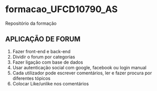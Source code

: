 # formacao_UFCD10790_AS
Repositório da formação


## APLICAÇÃO DE FORUM

<ol>
  <li>Fazer front-end e back-end</li>
  <li>Dividir o forum por categorias</li>
  <li>Fazer ligação com base de dados</li>
  <li>Usar autenticação social com google, facebook ou login manual</li>
  <li>Cada utilizador pode escrever comentários, ler e fazer procura por diferentes tópicos</li>
  <li>Colocar Like/unlike nos comentários</li>
</ol>
